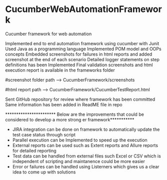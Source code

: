 # CucumberWebAutomationFramework
Cucumber framework for web automation

Implemented end to end automation framework using cucumber with Junit
Used Java as a programming language
Implemented POM model and OOPs concepts
Embedded screenshots for failures in html reports and added screenshot at the end of each scenario
Detailed logger statements on step definitions has been Implemented
Final validation screenshots and html execution report is available in the frameworks folder

#screenshot folder path --> CucumberFramework/screenshots

#html report path --> CucumberFramework/CucumberTestReport.html

Sent GitHub repository for review where framework has been committed
Same information has been added in ReadME file in repo 

*********************** Below are the improvements that could be considered to develop a more strong er framework***********

* JIRA integration can be done on framework to automatically update the test case status through script
* Parallel execution can be Implemented to speed up the execution
* External reports can be used such as Extent reports and Allure reports for detailed reporting
* Test data can be handled from external files such Excel or CSV which is independent of scripting and maintanence could be more easier
* Error or failures can be handled using Listerners which gives us a clear idea to come up with solutions




